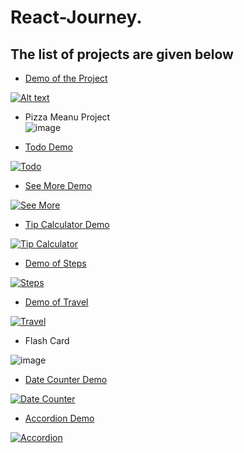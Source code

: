 # React-Journey.

## The list of projects are given below


* [Demo of the Project](https://youtu.be/SuQlZzPlXiE)

[![Alt text](https://img.youtube.com/vi/SuQlZzPlXiE/0.jpg)](https://youtu.be/SuQlZzPlXiE)


* Pizza Meanu Project  
![image](https://github.com/anjiladhikari/React-Journey/assets/21165474/1e37f3f9-c9fa-459c-a480-a109f90d9e4d)

* [Todo Demo](https://www.youtube.com/watch?v=kQ_rmB6-lPo)

[![Todo](https://img.youtube.com/vi/kQ_rmB6-lPo/0.jpg)](https://www.youtube.com/watch?v=kQ_rmB6-lPo)


* [See More Demo](https://youtu.be/sGnWl9OZ7SY)

[![See More](https://img.youtube.com/vi/sGnWl9OZ7SY/0.jpg)](https://www.youtube.com/watch?v=sGnWl9OZ7SY)


* [Tip Calculator Demo](https://www.youtube.com/watch?v=h3d96q63FD8)

[![Tip Calculator](https://img.youtube.com/vi/h3d96q63FD8/0.jpg)](https://www.youtube.com/watch?v=h3d96q63FD8)



* [Demo of Steps](https://www.youtube.com/watch?v=qJiUO7L17og)


[![Steps](https://img.youtube.com/vi/qJiUO7L17og/0.jpg)](https://www.youtube.com/watch?v=qJiUO7L17og)



* [Demo of Travel](https://www.youtube.com/watch?v=lI_C5AQvk8Y)

[![Travel](https://img.youtube.com/vi/lI_C5AQvk8Y/0.jpg)](https://www.youtube.com/watch?v=lI_C5AQvk8Y)


*  Flash Card

![image](https://github.com/anjiladhikari/React-Journey/assets/21165474/0e1283f7-4379-4f38-b571-def50e6c6be0)


*  [Date Counter Demo](https://www.youtube.com/watch?v=RTWscZF7XsE)

[![Date Counter](https://img.youtube.com/vi/RTWscZF7XsE/0.jpg)](https://www.youtube.com/watch?v=RTWscZF7XsE)



*  [Accordion Demo](https://www.youtube.com/watch?v=1wf3iKx6g9I)

[![Accordion](https://img.youtube.com/vi/1wf3iKx6g9I/0.jpg)](https://www.youtube.com/watch?v=1wf3iKx6g9I)

